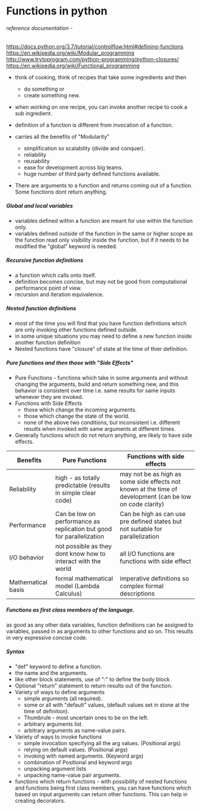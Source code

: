 # Functions in python
###### reference documentation - 
https://docs.python.org/3.7/tutorial/controlflow.html#defining-functions
https://en.wikipedia.org/wiki/Modular_programming
http://www.trytoprogram.com/python-programming/python-closures/
https://en.wikipedia.org/wiki/Functional_programming


- think of cooking, think of recipes that take some ingredients and then 
    - do something or 
    - create something new.
    
- when working on one recipe, you can invoke another recipe to cook a sub ingredient.
- definition of a function is different from invocation of a function.
- carries all the benefits of "Modularity"
    - simplification so scalability (divide and conquer).
    - reliability
    - reusability
    - ease for development across big teams.
    - huge number of third party defined functions available.
- There are arguments to a function and returns coming out of a function. Some functions dont return anything.
 
##### Global and local variables
- variables defined within a function are meant for use within the function only.
- variables defined outside of the function in the same or higher scope as the function read only visibility inside the function, but if it needs to be modified the "global" keyword is needed.
 
##### Recursive function definitions
- a function which calls onto itself. 
- definition becomes concise, but may not be good from computational performance point of view.
- recursion and iteration equivalence.

##### Nested function definitions
- most of the time you will find that you have function definitions which are only invoking other functions defined outside.
- in some unique situations you may need to define a new function inside another function definition
- Nested functions have "closure" of state at the time of thier definition.

##### Pure functions and then those with "Side Effects"
-  Pure Functions - functions which take in some arguments and without changing the arguments, build and return something new, and this behavior is consistent over time i.e. same results for same inputs whenever they are invoked.
-  Functions with Side Effects
    - those which change the incoming arguments.
    - those which change the state of the world.
    - none of the above two conditions, but inconsistent i.e. different results when invoked with same arguments at different times.
- Generally functions which do not return anything, are likely to have side effects.

|Benefits|Pure Functions|Functions with side effects|
|--------|--------------|---------------------|
|Reliability|high - as totally predictable (results in simple clear code)|may not be as high as some side effects not known at the time of development (can be low on code clarity)|
|Performance|Can be low on performance as replication but good for parallelization|Can be high as can use pre defined states but not suitable for parallelization|
|I/O behavior| not possible as they dont know how to interact with the world| all I/O functions are functions with side effect|
|Mathematical basis|formal mathematical model (Lambda Calculus)|imperative definitions so complex formal descriptions|

##### Functions as first class members of the language.
as good as any other data variables, function definitions can be assigned to variables, passed in as arguments to other functions and so on. This results in very expressive concise code. 

##### Syntax
- "def" keyword to define a function.
- the name and the arguments.
- like other block statements, use of ":" to define the body block
- Optional "return" statement to return results out of the function.
- Variety of ways to define arguments
   - simple arguments (all required).
   - some or all with "default" values, (default values set in stone at the time of definition).
   - Thumbrule - most uncertain ones to be on the left.
   - arbitrary arguments list.
   - arbitrary arguments as name-value pairs.
- Variety of ways to invoke functions
    - simple invocation specifying all the arg values. (Positional args)
    - relying on default values. (Positional args) 
    - invoking with named arguments. (Keyword args)
    - combination of Positional and keyword args
    - unpacking argument lists
    - unpacking name-value pair arguments.
- functions which return functions - with possibility of nested functions and functions being first class members, you can have functions which based on input arguments can return other functions. This can help in creating decorators.
